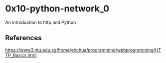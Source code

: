 # 0x10-python-network_0

An introduction to http and Python

## References

https://www3.ntu.edu.sg/home/ehchua/programming/webprogramming/HTTP_Basics.html
